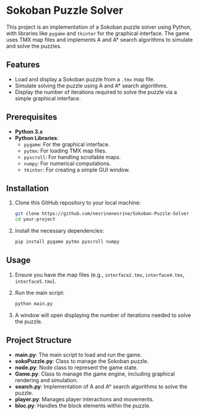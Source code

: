 # Sokoban Puzzle Solver

This project is an implementation of a Sokoban puzzle solver using Python, with libraries like `pygame` and `tkinter` for the graphical interface. The game uses TMX map files and implements A and A* search algorithms to simulate and solve the puzzles.

## Features

- Load and display a Sokoban puzzle from a `.tmx` map file.
- Simulate solving the puzzle using A and A* search algorithms.
- Display the number of iterations required to solve the puzzle via a simple graphical interface.

## Prerequisites

- **Python 3.x**
- **Python Libraries**:
  - `pygame`: For the graphical interface.
  - `pytmx`: For loading TMX map files.
  - `pyscroll`: For handling scrollable maps.
  - `numpy`: For numerical computations.
  - `tkinter`: For creating a simple GUI window.

## Installation

1. Clone this GitHub repository to your local machine:

    ```bash
    git clone https://github.com/nesrinenesrine/Sokoban-Puzzle-Solver
    cd your-project
    ```

2. Install the necessary dependencies:

    ```bash
    pip install pygame pytmx pyscroll numpy
    ```

## Usage

1. Ensure you have the map files (e.g., `interface2.tmx`, `interface4.tmx`, `interface5.tmx`).
2. Run the main script:

    ```bash
    python main.py
    ```

3. A window will open displaying the number of iterations needed to solve the puzzle.

## Project Structure

- **main.py**: The main script to load and run the game.
- **sokoPuzzle.py**: Class to manage the Sokoban puzzle.
- **node.py**: Node class to represent the game state.
- **Game.py**: Class to manage the game engine, including graphical rendering and simulation.
- **search.py**: Implementation of A and A* search algorithms to solve the puzzle.
- **player.py**: Manages player interactions and movements.
- **bloc.py**: Handles the block elements within the puzzle.

